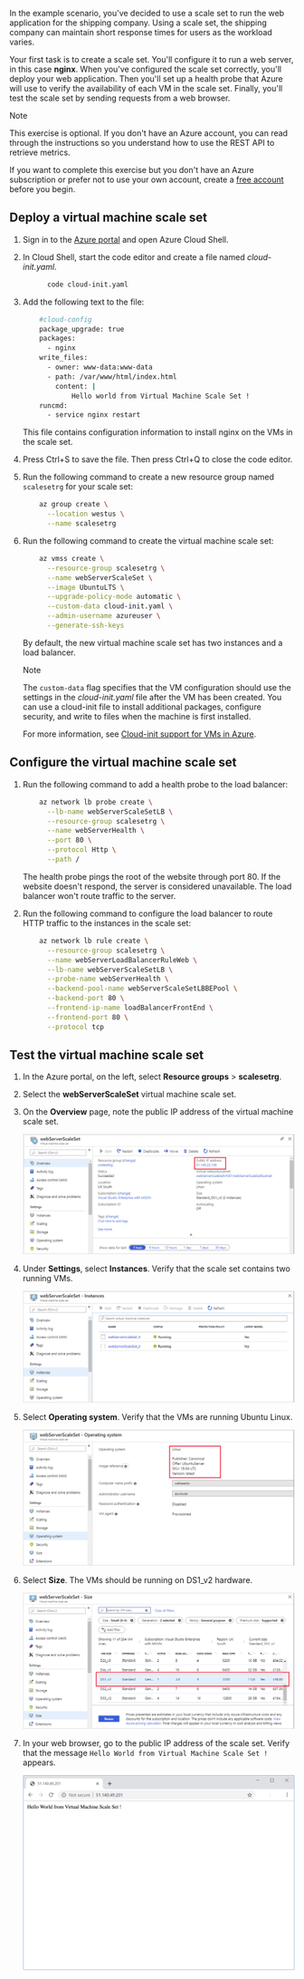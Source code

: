 In the example scenario, you've decided to use a scale set to run the web application for the shipping company. Using a scale set, the shipping company can maintain short response times for users as the workload varies.

Your first task is to create a scale set. You'll configure it to run a web server, in this case **nginx**. When you've configured the scale set correctly, you'll deploy your web application. Then you'll set up a health probe that Azure will use to verify the availability of each VM in the scale set. Finally, you'll test the scale set by sending requests from a web browser.

> [!NOTE]
> This exercise is optional. If you don't have an Azure account, you can read through the instructions so you understand how to use the REST API to retrieve metrics. 
>
> If you want to complete this exercise but you don't have an Azure subscription or prefer not to use your own account, create a [free account](https://azure.microsoft.com/free/?azure-portal=true) before you begin.

## Deploy a virtual machine scale set

1. Sign in to the [Azure portal](https://portal.azure.com) and open Azure Cloud Shell.

1. In Cloud Shell, start the code editor and create a file named *cloud-init.yaml*.

    ```bash
          code cloud-init.yaml
    ```

1. Add the following text to the file:

    ```bash
        #cloud-config
        package_upgrade: true
        packages:
          - nginx
        write_files:
          - owner: www-data:www-data
          - path: /var/www/html/index.html
            content: |
                Hello world from Virtual Machine Scale Set !
        runcmd:
          - service nginx restart
    ```

    This file contains configuration information to install nginx on the VMs in the scale set.

1. Press Ctrl+S to save the file. Then press Ctrl+Q to close the code editor.

1. Run the following command to create a new resource group named `scalesetrg` for your scale set:

    ```bash
        az group create \
          --location westus \
          --name scalesetrg
    ```

1. Run the following command to create the virtual machine scale set:

    ```bash
        az vmss create \
          --resource-group scalesetrg \
          --name webServerScaleSet \
          --image UbuntuLTS \
          --upgrade-policy-mode automatic \
          --custom-data cloud-init.yaml \
          --admin-username azureuser \
          --generate-ssh-keys
    ```

    By default, the new virtual machine scale set has two instances and a load balancer.

    > [!NOTE]
    > The `custom-data` flag specifies that the VM configuration should use the settings in the *cloud-init.yaml* file after the VM has been created. You can use a cloud-init file to install additional packages, configure security, and write to files when the machine is first installed. 
    >
    > For more information, see [Cloud-init support for VMs in Azure](https://docs.microsoft.com/azure/virtual-machines/linux/using-cloud-init).

## Configure the virtual machine scale set

1. Run the following command to add a health probe to the load balancer:

    ```bash
        az network lb probe create \
          --lb-name webServerScaleSetLB \
          --resource-group scalesetrg \
          --name webServerHealth \
          --port 80 \
          --protocol Http \
          --path /
    ```

    The health probe pings the root of the website through port 80. If the website doesn't respond, the server is considered unavailable. The load balancer won't route traffic to the server.

1. Run the following command to configure the load balancer to route HTTP traffic to the instances in the scale set:

    ```bash
        az network lb rule create \
          --resource-group scalesetrg \
          --name webServerLoadBalancerRuleWeb \
          --lb-name webServerScaleSetLB \
          --probe-name webServerHealth \
          --backend-pool-name webServerScaleSetLBBEPool \
          --backend-port 80 \
          --frontend-ip-name loadBalancerFrontEnd \
          --frontend-port 80 \
          --protocol tcp
    ```

## Test the virtual machine scale set

1. In the Azure portal, on the left, select **Resource groups** > **scalesetrg**.

1. Select the **webServerScaleSet** virtual machine scale set.

1. On the **Overview** page, note the public IP address of the virtual machine scale set.

    ![Screenshot of the Azure portal, showing the Overview page for the virtual machine scale set](../media/3-vmss-properties.png)

1. Under **Settings**, select **Instances**. Verify that the scale set contains two running VMs.

    ![Screenshot of the Azure portal, showing the instances for the virtual machine scale set](../media/3-vmss-instances.png)

1. Select **Operating system**. Verify that the VMs are running Ubuntu Linux.

    ![Screenshot of the Azure portal, showing the operating system for the virtual machine scale set](../media/3-vmss-operating-system.png)

1. Select **Size**. The VMs should be running on DS1_v2 hardware.

    ![Screenshot of the Azure portal, showing the size of the VMs in the scale set](../media/3-vmss-size.png)

1. In your web browser, go to the public IP address of the scale set. Verify that the message ```Hello World from Virtual Machine Scale Set !``` appears.

    ![Screenshot of the web app](../media/3-web-app.png)
